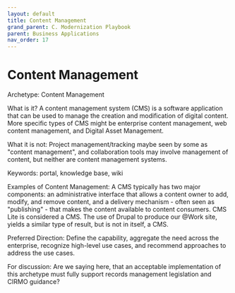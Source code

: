 ```yaml
---
layout: default
title: Content Management
grand_parent: C. Modernization Playbook
parent: Business Applications
nav_order: 17
---
```


# Content Management
Archetype: Content Management

What is it?  A content management system (CMS) is a software application that can be used to manage the creation and modification of digital content. More specific types of CMS might be enterprise content management, web content management, and Digital Asset Management. 
 
What it is not: Project management/tracking maybe seen by some as "content management", and collaboration tools may involve management of content, but neither are content management systems. 

Keywords:  portal, knowledge base, wiki

Examples of Content Management: A CMS typically has two major components: an administrative interface that allows a content owner to add, modify, and remove content, and a delivery mechanism - often seen as "publishing" - that makes the content available to content consumers.  CMS Lite is considered a CMS. The use of Drupal to produce our @Work site, yields a similar type of result, but is not in itself, a CMS.

Preferred Direction:  Define the capability, aggregate the need across the enterprise, recognize high-level use cases, and recommend approaches to address the use cases.  

For discussion: Are we saying here, that an acceptable implementation of this archetype must fully support records management legislation and CIRMO guidance?  